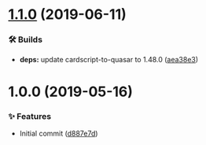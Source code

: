 # [1.1.0](https://github.com/wmfs/cardscript-component/compare/v1.0.0...v1.1.0) (2019-06-11)


### 🛠 Builds

* **deps:** update cardscript-to-quasar to 1.48.0 ([aea38e3](https://github.com/wmfs/cardscript-component/commit/aea38e3))

# 1.0.0 (2019-05-16)


### ✨ Features

* Initial commit ([d887e7d](https://github.com/wmfs/cardscript-component/commit/d887e7d))
